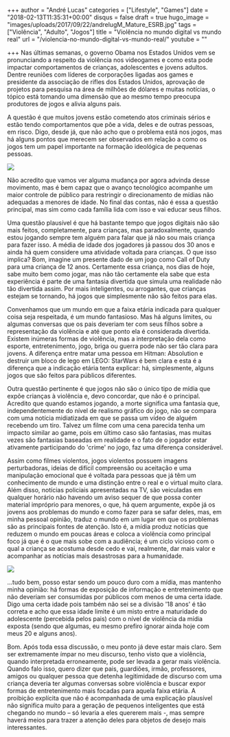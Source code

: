 +++
author = "André Lucas"
categories = ["Lifestyle", "Games"]
date = "2018-02-13T11:35:31+00:00"
disqus = false
draft = true
hugo_image = "images/uploads/2017/09/22/andrelugM_Mature_ESRB.jpg"
tags = ["Violência", "Adulto", "Jogos"]
title = "Violência no mundo digital vs mundo real"
url = "/violencia-no-mundo-digital-vs-mundo-real/"
youtube = ""

+++
Nas últimas semanas, o governo Obama nos Estados Unidos vem se pronunciando a respeito da violência nos videogames e como esta pode impactar comportamentos de crianças, adolescentes e jovens adultos. Dentre reuniões com líderes de corporações ligadas aos games e presidente da associação de rifles dos Estados Unidos, aprovação de projetos para pesquisa na área de milhões de dólares e muitas notícias, o tópico está tomando uma dimensão que ao mesmo tempo preocupa produtores de jogos e alivia alguns pais.

A questão é que muitos jovens estão cometendo atos criminais sérios e estão tendo comportamentos que põe a vida, deles e de outras pessoas, em risco. Digo, desde já, que não acho que o problema está nos jogos, mas há alguns pontos que merecem ser observados em relação a como os jogos tem um papel importante na formação ideológica de pequenas pessoas.

<img src="images/uploads/2017/09/22/andrelugvideo-game-violence.jpg" class=" forestry--none" style="float: none;">

Não acredito que vamos ver alguma mudança por agora advinda desse movimento, mas é bem capaz que o avanço tecnológico acompanhe um maior controle de público para restringir o direcionamento de mídias não adequadas a menores de idade. No final das contas, não é essa a questão principal, mas sim como cada família lida com isso e vai educar seus filhos.

Uma questão plausível é que há bastante tempo que jogos digitais não são mais feitos, completamente, para crianças, mas paradoxalmente, quando estou jogando sempre tem alguém para falar que já não sou mais criança para fazer isso. A média de idade dos jogadores já passou dos 30 anos e ainda há quem considere uma atividade voltada para crianças. O que isso implica? Bom, imagine um presente dado de um jogo como Call of Duty para uma criança de 12 anos. Certamente essa criança, nos dias de hoje, sabe muito bem como jogar, mas não tão certamente ela sabe que esta experiência é parte de uma fantasia divertida que simula uma realidade não tão divertida assim. Por mais inteligentes, ou arrogantes, que crianças estejam se tornando, há jogos que simplesmente não são feitos para elas.

Convenhamos que um mundo em que a faixa etária indicada para qualquer coisa seja respeitada, é um mundo fantasioso. Mas há alguns limites, ou algumas conversas que os pais deveriam ter com seus filhos sobre a representação da violência e até que ponto ela é considerada divertida. Existem inúmeras formas de violência, mas a interpretação dela como esporte, entretenimento, jogo, briga ou guerra pode não ser tão clara para jovens. A diferença entre matar uma pessoa em Hitman: Absolution e destruir um bloco de lego em LEGO: StarWars é bem clara e esta é a diferença que a indicação etária tenta explicar: há, simplesmente, alguns jogos que são feitos para públicos diferentes.

Outra questão pertinente é que jogos não são o único tipo de mídia que expõe crianças à violência e, devo concordar, que não é o principal. Acredito que quando estamos jogando, a morte significa uma fantasia que, independentemente do nível de realismo gráfico do jogo, não se compara com uma notícia midiatizada em que se passa um vídeo de alguém recebendo um tiro. Talvez um filme com uma cena parecida tenha um impacto similar ao game, pois em último caso são fantasias, mas muitas vezes são fantasias baseadas em realidade e o fato de o jogador estar ativamente participando do 'crime' no jogo, faz uma diferença considerável.

Assim como filmes violentos, jogos violentos possuem imagens perturbadoras, ideias de difícil compreensão ou aceitação e uma manipulação emocional que é voltada para pessoas que já têm um conhecimento de mundo e uma distinção entre o real e o virtual muito clara. Além disso, notícias policiais apresentadas na TV, são veiculadas em qualquer horário não havendo um aviso sequer de que possa conter material impróprio para menores, o que, há quem argumente, expõe já os jovens aos problemas do mundo e como fazer para se safar deles, mas, em minha pessoal opinião, traduz o mundo em um lugar em que os problemas são as principais fontes de atenção. Isto é, a mídia produz notícias que reduzem o mundo em poucas áreas e coloca a violência como principal foco já que é o que mais sobe com a audiência; é um ciclo vicioso com o qual a criança se acostuma desde cedo e vai, realmente, dar mais valor e acompanhar as notícias mais desastrosas para a humanidade.

<img src="images/uploads/2017/09/22/andrelugviolence-games-act.jpg" class=" forestry--none" style="float: none;">

…tudo bem, posso estar sendo um pouco duro com a mídia, mas mantenho minha opinião: há formas de exposição de informação e entretenimento que não deveriam ser consumidas por públicos com menos de uma certa idade. Digo uma certa idade pois também não sei se a divisão '18 anos' é tão correta e acho que essa idade limite é um misto entre a maturidade do adolescente (percebida pelos pais) com o nível de violência da mídia exposta (sendo que algumas, eu mesmo prefiro ignorar ainda hoje com meus 20 e alguns anos).

Bom. Após toda essa discussão, o meu ponto já deve estar mais claro. Sem ser extremamente ímpar no meu discurso, tenho visto que a violência, quando interpretada erroneamente, pode ser levada a gerar mais violência. Quando falo isso, quero dizer que pais, guardiões, irmão, professores, amigos ou qualquer pessoa que detenha legitimidade de discurso com uma criança deveria ter algumas conversas sobre violência e buscar expor formas de entretenimento mais focadas para aquela faixa etária. A proibição explícita que não é acompanhada de uma explicação plausível não significa muito para a geração de pequenos inteligentes que está chegando no mundo – só levaria a eles quererem mais -, mas sempre haverá meios para trazer a atenção deles para objetos de desejo mais interessantes.

